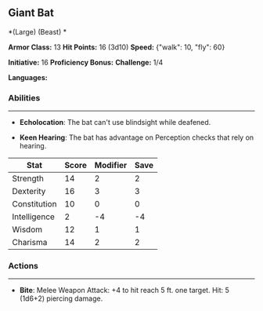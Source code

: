## Giant Bat
*(Large) (Beast) *

**Armor Class:** 13
**Hit Points:** 16 (3d10)
**Speed:** {"walk": 10, "fly": 60}

**Initiative:** 16
**Proficiency Bonus:**
**Challenge:** 1/4

**Languages:** 

### Abilities
 --- 
- **Echolocation**: The bat can't use blindsight while deafened.

- **Keen Hearing**: The bat has advantage on Perception checks that rely on hearing.



| Stat | Score | Modifier | Save |
| ---- | ---- | ---- | ---- |
| Strength | 14 | 2 | 2 |
| Dexterity | 16 | 3 | 3 |
| Constitution | 10 | 0 | 0 |
| Intelligence | 2 | -4 | -4 |
| Wisdom | 12 | 1 | 1 |
| Charisma | 14 | 2 | 2 |

### Actions
 --- 
- **Bite**: Melee Weapon Attack: +4 to hit  reach 5 ft.  one target. Hit: 5 (1d6+2) piercing damage.

